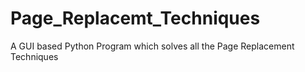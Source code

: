 # Page_Replacemt_Techniques
A GUI based Python Program which solves all the Page Replacement Techniques
